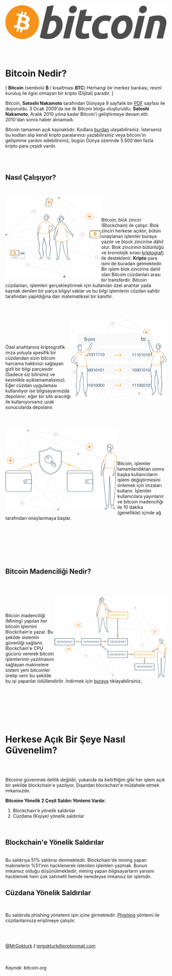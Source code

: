 <br/>
<br/>

![logo](https://github.com/MrGokturk/bitcoin-nedir/blob/Hub/images/logo.png)  <br/>

<br/>
<br/>

# Bitcoin Nedir? 

 [ **Bitcoin** (sembolü **₿** / kısaltması **BTC**) Herhangi bir merkez bankası, resmî kuruluş ile ilgisi olmayan bir kripto (Dijital) paradır. ] <br/> 

Bitcoin, **Satoshi Nakamoto** tarafından Dünyaya 9 sayfalık bir [PDF](https://bitcoin.org/bitcoin.pdf) sayfası ile duyuruldu. 3 Ocak 2009'da ise ilk Bitcoin bloğu oluşturuldu. **Satoshi Nakamoto**, Aralık 2010 yılına kadar Bitcoin'i geliştirmeye devam etti. 2010'dan sonra haber alınamadı. <br/>


Bitcoin tamamen açık kaynaklıdır. Kodlara [burdan](https://github.com/bitcoin/bitcoin) ulaşabilirsiniz. İsterseniz bu kodları alıp kendi kripto paralarınızı yazabilirsiniz veya bitcoin'in gelişimine yardım edebilirsiniz, bugün Dünya üzerinde 5.500'den fazla kripto para çeşidi vardır. 

<br/>
<br/>

## Nasıl Çalışıyor?

<br/>

<img align="left" width="300" height="250" src="https://github.com/MrGokturk/bitcoin-nedir/blob/Hub/images/new-user.png"> <br/>

<br/>

Bitcoin, blok zinciri (Blockchain) ile çalışır. Blok zinciri herkese açıktır, bütün onaylanan işlemler buraya yazılır ve block zincirine dâhil olur. Blok zincirinin bütünlüğü ve kronolojik sırası 
[kriptografi](https://tr.wikipedia.org/wiki/Kriptografi) ile desteklenir. **Kripto** para ismi de buradan gelmektedir. Bir işlem blok zincirine dahil olan Bitcoin cüzdanları arası bir transferdir. Bitcoin cüzdanları, işlemleri gerçekleştirmek için kullanılan özel anahtar yada kaynak denilen bir parça bilgiyi saklar ve bu bilgi işlemlerin cüzdan sahibi tarafından yapıldığına dair matematiksel bir kanıttır.  <br/>

 <br/>
 <br/>

<img align="right" width="300" height="250" src="https://github.com/MrGokturk/bitcoin-nedir/blob/Hub/images/blockchain.png"> <br/>

 <br/>
 <br/>

Özel anahtarınız kriptografik imza yoluyla spesifik bir cüzdandan sizin bitcoin harcama hakkınızı sağlayan gizli bir bilgi parçasıdır (Sadece siz bilirsiniz ve kesinlikle açıklamamalısınız). Eğer cüzdan uygulaması kullanılıyor ise bilgisayarınızda depolanır; eğer bir site aracılığı ile kullanıyorsanız uzak sunucularda depolanır.

 <br/>
 <br/>

<img align="left" width="350" height="250" src="https://github.com/MrGokturk/bitcoin-nedir/blob/Hub/images/private-keys.png"> <br/>

 <br/>
 <br/>
 <br/>

Bitcoin, işlemler tamamlandıktan sonra başka kullanıcıların işlemi değiştirmesini önlemek için imzaları kullanır. İşlemler kullanıcılara yayınlanır ve bitcoin madenciliği ile 10 dakika (genellikle) içinde ağ tarafından onaylanmaya başlar. <br/>

 <br/>
 <br/>
 <br/>
 <br/>
 <br/>
 <br/>

## Bitcoin Madenciliği Nedir? 

 <br/>
 <br/>
 <br/>

<img align="right" width="350" height="250" src="https://github.com/MrGokturk/bitcoin-nedir/blob/Hub/images/mining.png"> 

<br/>
<br/>

Bitcoin madenciliği (Mining) yapılan her bitcoin işlemini Blockchain'e yazar. Bu şekilde sistemin güvenliği sağlanır, Blockchain'e CPU gücünü vererek bitcoin işlemlerinin yazılmasını sağlayan makinelere sistem yeni bitcoinler üretip verir bu şekilde bu işi yapanlar ödüllendirilir. İndirmek için [buraya](https://bitcoin.org/tr/indir) tıklayabilirsiniz.

<br/>
<br/>
<br/>
<br/>
<br/>
<br/>

# Herkese Açık Bir Şeye Nasıl Güvenelim?

<br/>
<br/>

Bitcoine güvenmek delilik değildir, yukarıda da belirttiğim gibi her işlem açık bir şekilde blockchain'e yazılıyor. Dışardan blockchain'e müdahele etmek imkansızdır. <br/>

**Bitcoine Yönelik 2 Çeşit Saldırı Yöntemi Vardır.** <br/>
1. Blockchain'e yönelik saldırılar
2. Cüzdana (Kişiye) yönelik saldırılar

<br/>

## Blockchain'e Yönelik Saldırılar
<br/>
Bu saldırıya 51% saldırısı denmektedir. Blockchain'de mining yapan makinelerin %51'inin hacklenerek istenilen işlemleri yazmak. Bunun imkansız olduğu düşünülmektedir; mining yapan bilgisayarların yarısını hacklemek hem çok zahmetli hemde neredeyse imkansız bir işlemdir. <br/>

## Cüzdana Yönelik Saldırılar 

<br/>

Bu saldırıda phishing yönetemi işin içine girmektedir. [Phishing](https://tr.wikipedia.org/wiki/Yemleme) yöntemi ile cüzdanlarınıza erişilmeye çalışılır. <br/>

<br/>
<br/>

[@MrGokturk](https://github.com/MrGokturk) **/** [mrgokturk@protonmail.com](mailto:mrgokturk@protonmail.com) <br/>

<br/>

###### Kaynak: bitcoin.org

